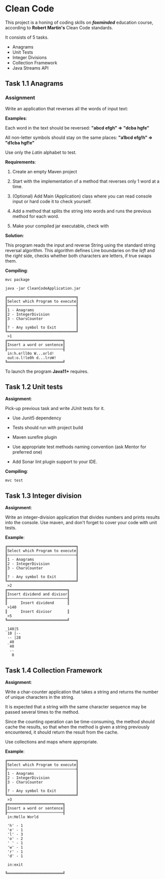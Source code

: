 # Clean Code

This project is a honing of coding skills on ***foxminded*** education course, according to **Robert Martin's** Clean Code standards.

It consists of 5 tasks.
* Anagrams
* Unit Tests
* Integer Divisions
* Collection Framework
* Java Streams API

## Task 1.1 Anagrams
### Assignment
Write an application that reverses all the words of input text:

**Examples**:

Each word in the text should be reversed:
**"abcd efgh" => "dcba hgfe"**

All non-letter symbols should stay on the same places:
**"a1bcd efg!h" => "d1cba hgf!e"**

Use only the *Latin* alphabet to test.

**Requirements**:

1. Create an empty Maven project

2. Start with the implementation of a method that reverses only 1 word at a time.

3. (Optional) Add Main (Application) class where you can read console input or hard code it to check yourself.

4. Add a method that splits the string into words and runs the previous method for each word.

5. Make your compiled jar executable, check with 

**Solution**:

This program reads the input and reverse String using the standard string reversal algorithm. This algorithm defines Line boundaries on the *left* and the *right* side, checks whether both characters are letters, if true swaps them.

**Compiling**:

```
mvc package
```
```
java -jar CleanCodeApplication.jar
```
```
╔═══════════════════════════════╗
║Select which Program to execute║
╠───────────────────────────────╣
║1 - Anagrams                   ║
║2 - IntegerDivision            ║
║3 - CharsCounter               ║
║                               ║
║? - Any symbol to Exit         ║
╚═══════════════════════════════╝
 >1
╔═════════════════════════╗
║Insert a word or sentence║
╟─────────────────────────╢
 in:h.e!ll0o W...orld!
 out:o.l!le0h d...lroW!
╚═════════════════════════╝
```

To launch the program **Java11+** requires.

## Task 1.2 Unit tests

**Assignment**:

Pick-up previous task and write JUnit tests for it.

* Use Junit5 dependency

* Tests should run with project build

* Maven surefire plugin

* Use appropriate test methods naming convention (ask Mentor for preferred one)

* Add Sonar lint plugin support to your IDE.

**Compiling**:

```
mvc test
```

## Task 1.3 Integer division

**Assignment**:

Write an integer-division application that divides numbers and prints results into the console. Use maven, and don't forget to cover your code with unit tests.

**Example**:
```
╔═══════════════════════════════╗
║Select which Program to execute║
╠───────────────────────────────╣
║1 - Anagrams                   ║
║2 - IntegerDivision            ║
║3 - CharsCounter               ║
║                               ║
║? - Any symbol to Exit         ║
╚═══════════════════════════════╝
 >2
╔═══════════════════════════╗
║Insert dividend and divisor║
╟───────────────────────────╢
║      Insert dividend      ║
 >140
║      Insert divisor       ║
 >5
╚═══════════════════════════╝

_140|5
 10 |--
 -- |28
 _40
  40
  --
   0
```

## Task 1.4 Collection Framework

**Assignment**:

Write a char-counter application  that takes a string and returns the number of unique characters in the string.

It is expected that a string with the same character sequence may be passed several times to the method.

Since the counting operation can be time-consuming, the method should cache the results, so that when the method is given a string previously encountered, it should return the result from the cache.

Use collections and maps where appropriate.

**Example**:
```
╔═══════════════════════════════╗
║Select which Program to execute║
╠───────────────────────────────╣
║1 - Anagrams                   ║
║2 - IntegerDivision            ║
║3 - CharsCounter               ║
║                               ║
║? - Any symbol to Exit         ║
╚═══════════════════════════════╝
 >3
╔═════════════════════════╗
║Insert a word or sentence║
╟─────────────────────────╢
 in:Hello World

 'h' - 1
 'e' - 1
 'l' - 3
 'o' - 2
 ' ' - 1
 'w' - 1
 'r' - 1
 'd' - 1
 
 in:exit

╚═════════════════════════╝
```